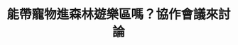 ---
id: "27"
lang: zh-tw
description: 「全台國家森林公園、樂園，開放持有『狂犬病注射證明』、『晶片證明』之寵物進入」連署案
propose_date: 2018-01-08
meeting_date: 2018-02-02
publish: "TRUE"
selected: "FALSE"
blog_selected: "FALSE"
thumbnail: https://pdis.nat.gov.tw/assets/imgs/7858fc6c3ed4d3694ee1e444613f340fc5ac8f1e.JPG
title: 能帶寵物進森林遊樂區嗎？協作會議來討論
introduction:
  content: >-
    最初依法禁止寵物進入森林遊樂區是基於狂犬病防疫的需求，因此本案的提案人希望能藉由增加相關規範，讓符合條件的飼主可以帶寵物進入全台國家森林公園同遊。

    本案的其中一個面向是攜帶寵物至森林遊樂區造成的影響。除了可能傳染疾病外，留下的氣味也會使野生動物改變習慣的路徑，影響他們的生活，因此在經過各方討論後，有狂犬病、有野生動物的區域，傾向仍不開放寵物進入，但可考量開放鄰近都市，或是環境較不敏感之區域，配合飼主攜帶「狂犬病注射證明」及「寵物晶片注射證明」文件之規定，並嚴禁不繫牽繩讓寵物落地，在飼主盡到相應責任的前提上，打造更符合寵物友善的景點。
  image: https://pdis.nat.gov.tw/assets/imgs/8417457b7c57537102191f5d4669014959401bb7.JPG
color: green
join:
  type: 提
  title: 全台國家森林公園、樂園，開放持有「狂犬病注射證明」、「晶片證明」之寵物進入
  link: https://join.gov.tw/idea/detail/9404b408-88c7-4673-b889-6eddd949827e
  image: https://cm.pdis.nat.gov.tw/images/post/1OI59zgcdz22-tQHbwNBiHTr21N_cD8S-.jpg
layout: post
departments:
  - 農委會
tags:
  - 休閒
embed:
  agenda_book:
    links:
      - https://issuu.com/pdis.tw/docs/_aa4c736da40aed
  mind_map:
    links:
      - https://miro.com/app/live-embed/o9J_kziQsdY=/?moveToViewport=-3886,-2156,6426,3203
  proposer_slide:
    links:
      - https://issuu.com/pdis.tw/docs/20180202-_______________.pptx_62e41641272160
  ministry_slide:
    links:
      - https://issuu.com/pdis.tw/docs/20180202-_______________.pptx
  host_slide:
    links:
      - https://issuu.com/pdis.tw/docs/20180202-_______________
  transcript:
    links:
      - https://sayit.pdis.nat.gov.tw/2018-02-02-%E9%96%8B%E6%94%BE%E6%94%BF%E5%BA%9C%E7%AC%AC%E4%BA%8C%E5%8D%81%E4%B8%83%E6%AC%A1%E5%8D%94%E4%BD%9C%E6%9C%83%E8%AD%B0
blogs:
  - https://pdis.nat.gov.tw/zh-TW/blog/%E5%8D%94%E4%BD%9C%E6%9C%83%E8%AD%B0%E6%9C%89%E5%85%B1%E8%AD%98-%E5%AF%B5%E7%89%A9%E5%8F%8B%E5%96%84%E6%87%89%E5%85%BC%E9%A1%A7%E9%87%8E%E7%94%9F%E5%8B%95%E7%89%A9%E6%AC%8A%E7%9B%8A/
---